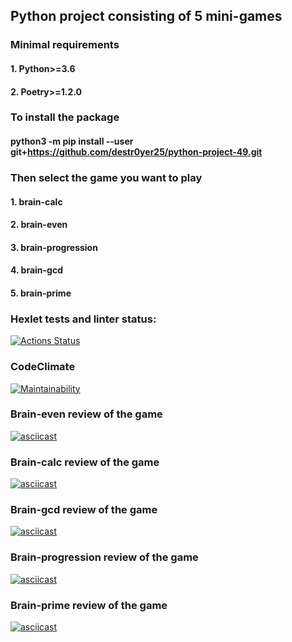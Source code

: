 ## Python project consisting of 5 mini-games

### Minimal requirements
#### 1. Python>=3.6
#### 2. Poetry>=1.2.0

### To install the package
#### python3 -m pip install --user git+https://github.com/destr0yer25/python-project-49.git

### Then select the game you want to play
#### 1. brain-calc
#### 2. brain-even
#### 3. brain-progression
#### 4. brain-gcd
#### 5. brain-prime

### Hexlet tests and linter status:
[![Actions Status](https://github.com/destr0yer25/python-project-49/actions/workflows/hexlet-check.yml/badge.svg)](https://github.com/destr0yer25/python-project-49/actions)
### CodeClimate
[![Maintainability](https://api.codeclimate.com/v1/badges/e5b97727f34d7a2bb0cd/maintainability)](https://codeclimate.com/github/destr0yer25/python-project-49/maintainability)
### Brain-even review of the game
[![asciicast](https://asciinema.org/a/UtleYckdvWf1nH4YEscxV4ccW.svg)](https://asciinema.org/a/UtleYckdvWf1nH4YEscxV4ccW)
### Brain-calc review of the game
[![asciicast](https://asciinema.org/a/uCRQ1qKMZ2wMsebGiDe4FbAjg.svg)](https://asciinema.org/a/uCRQ1qKMZ2wMsebGiDe4FbAjg)
### Brain-gcd review of the game
[![asciicast](https://asciinema.org/a/wqTjkCKDgoHSIBTONBpXtkLmu.svg)](https://asciinema.org/a/wqTjkCKDgoHSIBTONBpXtkLmu)
### Brain-progression review of the game
[![asciicast](https://asciinema.org/a/w7kVHUuuZvHAPVIPhqnOIJP9l.svg)](https://asciinema.org/a/w7kVHUuuZvHAPVIPhqnOIJP9l)
### Brain-prime review of the game
[![asciicast](https://asciinema.org/a/k1MjTALwTXcBcStvZMhs47LMy.svg)](https://asciinema.org/a/k1MjTALwTXcBcStvZMhs47LMy)
